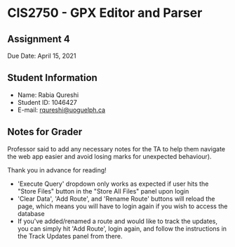 # CIS2750 - GPX Editor and Parser

## Assignment 4
Due Date: April 15, 2021

## Student Information
* Name: Rabia Qureshi
* Student ID: 1046427
* E-mail: rqureshi@uoguelph.ca

## Notes for Grader 
Professor said to add any necessary notes for the TA to help them navigate the web app easier and avoid losing marks for unexpected behaviour).

Thank you in advance for reading!
* 'Execute Query' dropdown only works as expected if user hits the "Store Files" button in the "Store All Files" panel upon login
* 'Clear Data', 'Add Route', and 'Rename Route' buttons will reload the page, which means you will have to login again if you wish to access the database
* If you've added/renamed a route and would like to track the updates, you can simply hit 'Add Route', login again, and follow the instructions in the Track Updates panel from there.